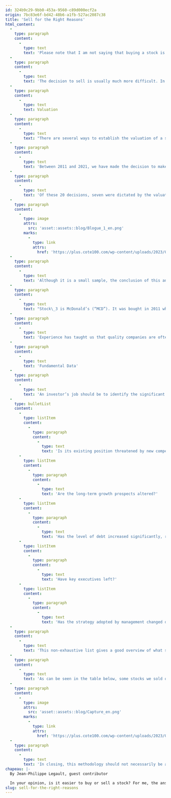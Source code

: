 ```yaml
---
id: 324b9c29-9bb0-453a-9560-c89d000ecf2a
origin: 7bc83e6f-bd42-48b6-a1fb-527ac2087c38
title: 'Sell for the Right Reasons'
html_content:
  -
    type: paragraph
    content:
      -
        type: text
        text: 'Please note that I am not saying that buying a stock is a simple process. On the contrary, the purchase of a stock requires long analyses. However, after going through an exhaustive process, it is generally quite easy to decide whether the stock is a buy or not. For example, imagine that you are analyzing a quality company, with interesting growth prospects, with limited risks and offered at an attractive price. If this stock is more attractive than the worst company in your portfolio, the decision to buy becomes obvious. The problem is that these companies are rare, and it takes a lot of work to find them. This scarcity is the main reason why we trade infrequently in our portfolios.'
  -
    type: paragraph
    content:
      -
        type: text
        text: 'The decision to sell is usually much more difficult. In my view, the reasons for selling a stock can be divided into two categories: valuation and fundamentals. Often, the decision to sell or hold can be different if only one of these categories is used. Let’s examine them.'
  -
    type: paragraph
    content:
      -
        type: text
        text: Valuation
  -
    type: paragraph
    content:
      -
        type: text
        text: "There are several ways to establish the valuation of a security. The approach we favour at COTE\_100 is to use valuation multiples, such as the price/earnings ratio."
  -
    type: paragraph
    content:
      -
        type: text
        text: 'Between 2011 and 2021, we have made the decision to make 20 significant sales in the portfolios of our private management clients. In his recent book Avantage Bourse, Philippe Le Blanc revisits some of these decisions. I decided to do the exercise again, but from a different angle. Here is my observation.'
  -
    type: paragraph
    content:
      -
        type: text
        text: 'Of these 20 decisions, seven were dictated by the valuation. In other words, the main reason for the sale was related to the stock’s rise and a significant premium to our valuation. Here is a recap of the seven sales where I present the compound annual return of the stock from the date of the sale until today.'
  -
    type: paragraph
    content:
      -
        type: image
        attrs:
          src: 'asset::assets::blog/Blogue_1_en.png'
        marks:
          -
            type: link
            attrs:
              href: 'https://plus.cote100.com/wp-content/uploads/2023/07/Blogue_1_en.png'
  -
    type: paragraph
    content:
      -
        type: text
        text: 'Although it is a small sample, the conclusion of this analysis seems clear. It is generally unprofitable to sell a security based solely on valuation.'
  -
    type: paragraph
    content:
      -
        type: text
        text: "Stock\_3 is McDonald’s (“MCD”). It was bought in 2011 when it was trading at nearly 15.0 times expected earnings, a valuation ratio we thought was attractive. By January 2016, the stock had soared and was now at almost 22.0 times expected earnings. This valuation, which at the time seemed high to us, had been a significant factor in our decision to sell. Although we managed to make a respectable 43% gain over this period, we have to admit that it would have been better to keep the stock."
  -
    type: paragraph
    content:
      -
        type: text
        text: 'Experience has taught us that quality companies are often “expensive”. In our view, sell decisions should instead be based on company fundamentals.'
  -
    type: paragraph
    content:
      -
        type: text
        text: 'Fundamental Data'
  -
    type: paragraph
    content:
      -
        type: text
        text: 'An investor’s job should be to identify the significant changes that are taking place in a society. Here are some of the questions we ask ourselves that could lead to the sale of a company:'
  -
    type: bulletList
    content:
      -
        type: listItem
        content:
          -
            type: paragraph
            content:
              -
                type: text
                text: 'Is its existing position threatened by new competitors or a change in the industry?'
      -
        type: listItem
        content:
          -
            type: paragraph
            content:
              -
                type: text
                text: 'Are the long-term growth prospects altered?'
      -
        type: listItem
        content:
          -
            type: paragraph
            content:
              -
                type: text
                text: 'Has the level of debt increased significantly, reducing flexibility, and increasing risk?'
      -
        type: listItem
        content:
          -
            type: paragraph
            content:
              -
                type: text
                text: 'Have key executives left?'
      -
        type: listItem
        content:
          -
            type: paragraph
            content:
              -
                type: text
                text: 'Has the strategy adopted by management changed drastically?'
  -
    type: paragraph
    content:
      -
        type: text
        text: 'This non-exhaustive list gives a good overview of what should be considered when making a sale decision. Caution, a sale decision based on the fundamental characteristics of a company is not necessarily a guarantee of success every time.'
  -
    type: paragraph
    content:
      -
        type: text
        text: 'As can be seen in the table below, some stocks we sold on this basis continued to perform well. Of course, business model analysis is, in our opinion, more subjective than valuation analysis, which inevitably leads to errors. However, this process has allowed us to avoid holding several stocks that have experienced anemic returns and even to avoid some substantial losses.'
  -
    type: paragraph
    content:
      -
        type: image
        attrs:
          src: 'asset::assets::blog/Capture_en.png'
        marks:
          -
            type: link
            attrs:
              href: 'https://plus.cote100.com/wp-content/uploads/2023/07/Capture_en.png'
  -
    type: paragraph
    content:
      -
        type: text
        text: 'In closing, this methodology should not necessarily be applied with absolute rigidity. Stock market investing is more of an art than a science where every situation is different. Selling based on a valuation can make sense in certain situations, such as excessive overvaluation. That said, a stock investor should remain cautious about using valuation as the primary reason for a sale.'
chapeau: |-
  By Jean-Philippe Legault, guest contributor

  In your opinion, is it easier to buy or sell a stock? For me, the answer is clear: selling a stock is much more difficult.
slug: sell-for-the-right-reasons
---
```

